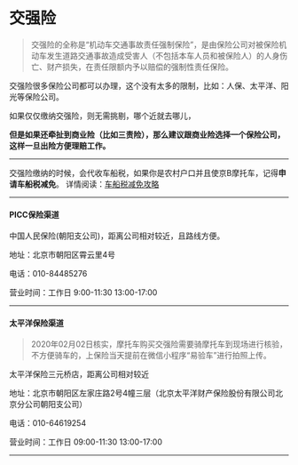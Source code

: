 # 交强险

> 交强险的全称是“机动车交通事故责任强制保险”，是由保险公司对被保险机动车发生道路交通事故造成受害人（不包括本车人员和被保险人）的人身伤亡、财产损失，在责任限额内予以赔偿的强制性责任保险。

交强险很多保险公司都可以办理，这个没有太多的限制，比如：人保、太平洋、阳光等保险公司。

如果仅仅缴纳交强险，则无需挑剔，哪个近就去哪儿，

**但是如果还牵扯到商业险（比如三责险），那么建议跟商业险选择一个保险公司，这样一旦出险方便理赔工作。**

---

交强险缴纳的时候，会代收车船税，如果你是农村户口并且使京B摩托车，记得**申请车船税减免**。
详情阅读：[车船税减免攻略](../../driver-license/vehicle-and-vessel-tax.html)

---

#### PICC保险渠道

中国人民保险(朝阳支公司)，距离公司相对较近，且路线方便。

地址：北京市朝阳区霄云里4号

电话：010-84485276

营业时间：工作日 9:00-11:30 13:00-17:00

---

#### 太平洋保险渠道

> 2020年02月02日核实，摩托车购买交强险需要骑摩托车到现场进行核验，不方便骑车的，上保险当天提前在微信小程序“易验车”进行拍照上传。

太平洋保险三元桥店，距离公司相对较近

地址：北京市朝阳区左家庄路2号4幢三层（北京太平洋财产保险股份有限公司北京分公司朝阳支公司）

电话：010-64619254

营业时间：工作日 09:00-11:30 13:00-17:00

---

